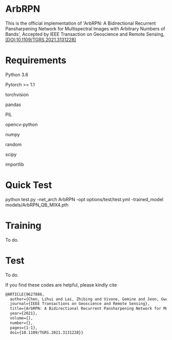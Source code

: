 # ArbRPN
This is the official implementation of 'ArbRPN: A Bidirectional Recurrent Pansharpening Network for Multispectral Images with Arbitrary Numbers of Bands', Accepted by IEEE Transaction on Geoscience and Remote Sensing, [[DOI:10.1109/TGRS.2021.3131228]](https://ieeexplore.ieee.org/document/9627886)
# Requirements
Python 3.6

Pytorch >= 1.1

torchvision

pandas

PIL

opencv-python

numpy

random

scipy

importlib

# Quick Test
python test.py -net_arch ArbRPN -opt options/test/test.yml -trained_model models/ArbRPN_QB_MIX4.pth

# Training
To do.

# Test
To do.


If you find these codes are helpful, please kindly cite

```latex
@ARTICLE{9627886,
  author={Chen, Lihui and Lai, Zhibing and Vivone, Gemine and Jeon, Gwanggil and Chanussot, Jocelyn and Yang, Xiaomin},
  journal={IEEE Transactions on Geoscience and Remote Sensing}, 
  title={ArbRPN: A Bidirectional Recurrent Pansharpening Network for Multispectral Images with Arbitrary Numbers of Bands}, 
  year={2021},
  volume={},
  number={},
  pages={1-1},
  doi={10.1109/TGRS.2021.3131228}}
```





